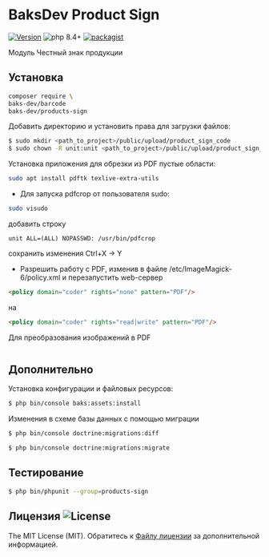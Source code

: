# BaksDev Product Sign

[![Version](https://img.shields.io/badge/version-7.3.2-blue)](https://github.com/baks-dev/products-sign/releases)
![php 8.4+](https://img.shields.io/badge/php-min%208.4-red.svg)
[![packagist](https://img.shields.io/badge/packagist-green)](https://packagist.org/packages/baks-dev/products-sign)

Модуль Честный знак продукции

## Установка

``` bash
composer require \
baks-dev/barcode
baks-dev/products-sign
```

Добавить директорию и установить права для загрузки файлов:

``` bash
$ sudo mkdir <path_to_project>/public/upload/product_sign_code
$ sudo chown -R unit:unit <path_to_project>/public/upload/product_sign_code
```

Установка приложения для обрезки из PDF пустые области:

```bash
sudo apt install pdftk texlive-extra-utils
```

* Для запуска pdfcrop от пользователя sudo:

```bash
sudo visudo
```

добавить строку

```text
unit ALL=(ALL) NOPASSWD: /usr/bin/pdfcrop
```

сохранить изменения Ctrl+X -> Y


* Pазрешить работу с PDF, изменив в файле /etc/ImageMagick-6/policy.xml и перезапустить web-сервер

```html
<policy domain="coder" rights="none" pattern="PDF"/>
```

на

```html
<policy domain="coder" rights="read|write" pattern="PDF"/>
```

Для преобразования изображений в PDF

```bash


```

## Дополнительно

Установка конфигурации и файловых ресурсов:

``` bash
$ php bin/console baks:assets:install
```

Изменения в схеме базы данных с помощью миграции

``` bash
$ php bin/console doctrine:migrations:diff

$ php bin/console doctrine:migrations:migrate
```

## Тестирование

``` bash
$ php bin/phpunit --group=products-sign
```

## Лицензия ![License](https://img.shields.io/badge/MIT-green)

The MIT License (MIT). Обратитесь к [Файлу лицензии](LICENSE.md) за дополнительной информацией.
